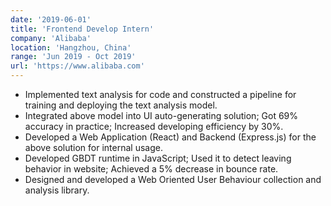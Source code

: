 ```yaml
---
date: '2019-06-01'
title: 'Frontend Develop Intern'
company: 'Alibaba'
location: 'Hangzhou, China'
range: 'Jun 2019 - Oct 2019'
url: 'https://www.alibaba.com'
---
```


- Implemented text analysis for code and constructed a pipeline for training and deploying the text analysis model.
- Integrated above model into UI auto-generating solution; Got 69% accuracy in practice; Increased developing efficiency by 30%.
- Developed a Web Application (React) and Backend (Express.js) for the above solution for internal usage.
- Developed GBDT runtime in JavaScript; Used it to detect leaving behavior in website; Achieved a 5% decrease in bounce rate.
- Designed and developed a Web Oriented User Behaviour collection and analysis library.

